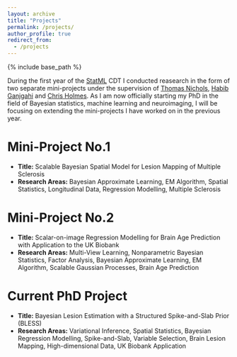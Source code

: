 ```yaml
---
layout: archive
title: "Projects"
permalink: /projects/
author_profile: true
redirect_from:
  - /projects
---
```


{% include base_path %}

During the first year of the [StatML](https://statml.io/) CDT I conducted reasearch in the form of two separate mini-projects under the supervision of [Thomas Nichols](https://www.nisox.org/), [Habib Ganjgahi](https://scholar.google.co.uk/citations?user=kBxjaFIAAAAJ&hl=en) and [Chris Holmes](http://www.stats.ox.ac.uk/~cholmes/). As I am now officially starting my PhD in the field of Bayesian statistics, machine learning and neuroimaging, I will be focusing on extending the mini-projects I have worked on in the previous year. 

Mini-Project No.1
======
- **Title:** Scalable Bayesian Spatial Model for Lesion Mapping of Multiple Sclerosis
- **Research Areas:** Bayesian Approximate Learning, EM Algorithm, Spatial Statistics, Longitudinal Data, Regression Modelling, Multiple Sclerosis

Mini-Project No.2
======
- **Title:** Scalar-on-image Regression Modelling for Brain Age Prediction with Application to the UK Biobank
- **Research Areas:** Multi-View Learning, Nonparametric Bayesian Statistics, Factor Analysis, Bayesian Approximate Learning, EM Algorithm, Scalable Gaussian Processes, Brain Age Prediction

Current PhD Project
======
- **Title:** Bayesian Lesion Estimation with a Structured Spike-and-Slab Prior (BLESS)
- **Research Areas:** Variational Inference, Spatial Statistics, Bayesian Regression Modelling, Spike-and-Slab, Variable Selection, Brain Lesion Mapping, High-dimensional Data, UK Biobank Application
